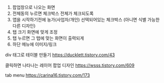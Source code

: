 1. 팝업창으로 나오는 화면
2. 전체동의 누르면 체크박스 전체가 체크되도록
3. 앱을 시작하기전에 농가(사업자/개인) 선택되어있는 체크박스 (아니면 식별 가능한 다른 디자인)
4. 탭 크기 화면에 맞게 조정
5. 탭 누르면 그 탭에 맞는 화면이 출력되게 
6. 하단 메뉴에 이미지/링크



div 태그로 테이블 만들기
https://ducklett.tistory.com/43

클릭하면 나타나는 레이어 팝업 디자인
https://wsss.tistory.com/609

tab menu
https://carina16.tistory.com/173